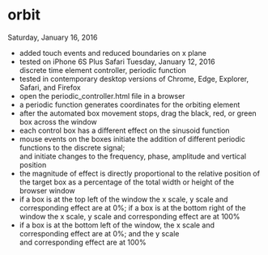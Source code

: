 # orbit 
Saturday, January 16, 2016
- added touch events and reduced boundaries on x plane
- tested on iPhone 6S Plus Safari 
Tuesday, January 12, 2016  
discrete time element controller, periodic function    
- tested in contemporary desktop versions of Chrome, Edge, Explorer, Safari, and Firefox  
- open the periodic_controller.html file in a browser  
- a periodic function generates coordinates for the orbiting element  
- after the automated box movement stops, drag the black, red, or green box across the window 
- each control box has a different effect on the sinusoid function 
- mouse events on the boxes initiate the addition of different periodic functions to the discrete signal;   
  and initiate changes to the frequency, phase, amplitude and vertical position  
- the magnitude of effect is directly proportional to the relative position of the target box as a percentage of the total 
  width or height of the browser window
- if a box is at the top left of the window the x scale, y scale and corresponding effect are at 0%; if a box is at 
  the bottom right of the window the x scale, y scale and corresponding effect are at 100% 
- if a box is at the bottom left of the window, the x scale and corresponding effect are at 0%; and the y scale  
  and corresponding effect are at 100%
